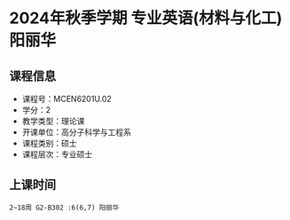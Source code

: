 # 2024年秋季学期 专业英语(材料与化工) 阳丽华






## 课程信息

- 课程号：MCEN6201U.02
- 学分：2
- 教学类型：理论课
- 开课单位：高分子科学与工程系
- 课程类别：硕士
- 课程层次：专业硕士

## 上课时间

```
2~18周 G2-B302 :6(6,7) 阳丽华
```


